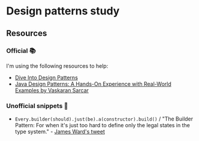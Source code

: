 # Design patterns study

## Resources

### Official 📚
I'm using the following resources to help:

- [Dive Into Design Patterns](https://refactoring.guru/design-patterns/book)
- [Java Design Patterns: A Hands-On Experience with Real-World Examples by Vaskaran Sarcar](https://www.apress.com/gp/book/9781484240779)

### Unofficial snippets 👀
- `Every.builder(should).just(be).a(constructor).build()` / "The Builder Pattern: For when it's just too hard to define only the legal states in the type system." - [James Ward's tweet](https://twitter.com/_JamesWard/status/1316509629044658176)

